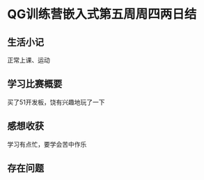 # QG训练营嵌入式第五周周四两日结

## 生活小记

正常上课、运动

## 学习比赛概要

买了51开发板，饶有兴趣地玩了一下

## 感想收获

学习有点忙，要学会苦中作乐

## 存在问题

